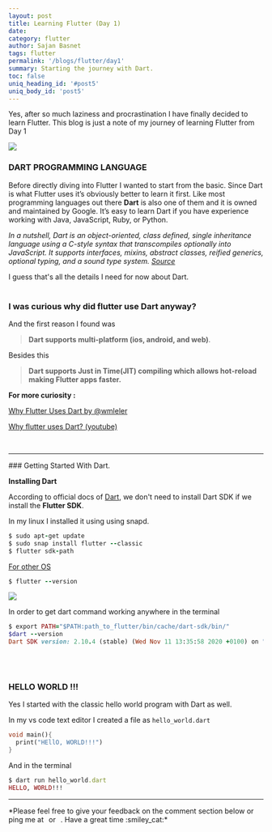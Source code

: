 ```yaml
---
layout: post
title: Learning Flutter (Day 1)
date: 
category: flutter
author: Sajan Basnet
tags: flutter
permalink: '/blogs/flutter/day1'
summary: Starting the journey with Dart.
toc: false
uniq_heading_id: '#post5'
uniq_body_id: 'post5'
---
```


Yes, after so much laziness and procrastination I have finally decided to learn Flutter. This blog is just a note of my journey of learning Flutter from Day 1


<img class= "img-fluid img-thumbnail" src="{{site.baseurl}}/assets/img/programming.jpeg">


### DART PROGRAMMING LANGUAGE

Before directly diving into Flutter I wanted to start from the basic. Since Dart is what Flutter uses it’s obviously better to learn it first.
Like most programming languages out there **Dart** is also one of them and it is owned and maintained by Google. It’s easy to learn Dart if you have experience working with Java, JavaScript, Ruby, or Python. 

*In a nutshell, Dart is an object-oriented, class defined, single inheritance language using a C-style syntax that transcompiles optionally into JavaScript. It supports interfaces, mixins, abstract classes, reified generics, optional typing, and a sound type system.* [*Source*](https://flutterbyexample.com/lesson/about-dart#why-does-flutter-use-dart)

I guess that's all the details I need for now about Dart.
<br>
<br>

### I was curious why did flutter use Dart anyway?

And the first reason I found was

 > **Dart supports multi-platform (ios, android, and web)**.

Besides this 

> **Dart supports Just in Time(JIT) compiling which allows hot-reload making Flutter apps faster.**

**For more curiosity :**

[Why Flutter Uses Dart by @wmleler](https://hackernoon.com/why-flutter-uses-dart-dd635a054ebf)

[Why flutter uses Dart? (youtube)](https://www.youtube.com/watch?v=5F-6n_2XWR8&feature=emb_logo)


<br>

<hr>
### Getting Started With Dart.

**Installing Dart**

According to official docs of [Dart](https://dart.dev/get-dart), we don't need to install Dart SDK if we install the **Flutter SDK**. 

In my linux I installed it using  using snapd.

```ruby
$ sudo apt-get update
$ sudo snap install flutter --classic
$ flutter sdk-path
```

[For other OS ](https://flutter.dev/docs/get-started/install)


```ruby
$ flutter --version
```
<img class= "img-fluid img-thumbnail" src="{{site.baseurl}}/assets/img/flutter_version.png">

In order to get dart command working anywhere in the terminal

```ruby
$ export PATH="$PATH:path_to_flutter/bin/cache/dart-sdk/bin/"
$dart --version
Dart SDK version: 2.10.4 (stable) (Wed Nov 11 13:35:58 2020 +0100) on "linux_x64"
```
<br>
<br>


### HELLO WORLD !!!

Yes I started with the classic hello world program with Dart as well. 

In my vs code text editor I created a file as `hello_world.dart` 

```dart
void main(){
  print("HEllO, WORLD!!!")
}
```

And in the terminal 

```ruby
$ dart run hello_world.dart
HELLO, WORLD!!!
```

<hr>
*Please feel free to give your feedback on the comment section below or ping me at <a aria-label="Send email" href="mailto:sajanbasnet75@gmail.com"><i class="icon fa fa-envelope" style="font-size:32px; margin: 0px 3px;"></i></a> or  <a aria-label="My LinkedIn" target="_blank" href="https://www.linkedin.com/in/sajan-basnet-b4b1b0148/"><i class="icon fa fa-linkedin-square" style="font-size:32px; margin: 0px 3px;" aria-hidden="true"></i></a>. Have a great time :smiley_cat:*


